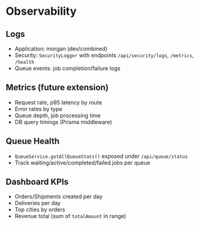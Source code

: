 # Observability

## Logs
- Application: morgan (dev/combined)
- Security: `SecurityLogger` with endpoints `/api/security/logs`, `/metrics`, `/health`
- Queue events: job completion/failure logs

## Metrics (future extension)
- Request rate, p95 latency by route
- Error rates by type
- Queue depth, job processing time
- DB query timings (Prisma middleware)

## Queue Health
- `QueueService.getAllQueueStats()` exposed under `/api/queue/status`
- Track waiting/active/completed/failed jobs per queue

## Dashboard KPIs
- Orders/Shipments created per day
- Deliveries per day
- Top cities by orders
- Revenue total (sum of `totalAmount` in range)
